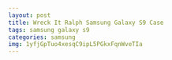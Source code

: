 ```yaml
---
layout: post
title: Wreck It Ralph Samsung Galaxy S9 Case
tags: samsung galaxy s9
categories: samsung
img: 1yfjGpTuo4xesqC9ipL5PGkxFqnWveTIa
---
```

